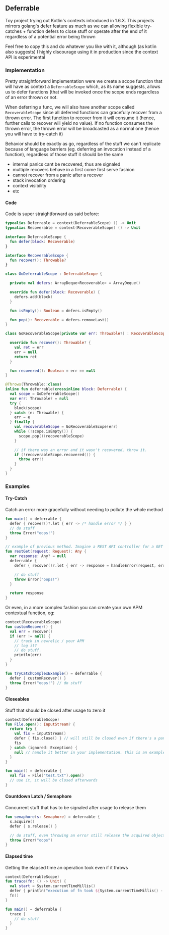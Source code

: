 ## Deferrable

Toy project trying out Kotlin's contexts introduced in 1.6.X. This projects mirrors golang's defer feature as much as we can allowing flexible try-catches + function defers to close stuff or operate after the end of it regardless of a potential error being thrown

Feel free to copy this and do whatever you like with it, although (as kotlin also suggests) I highly discourage using it in production since the context API is experimental

### Implementation
Pretty straightforward implementation were we create a scope function that will have as context a `DeferrableScope` which, as its name suggests, allows us to defer functions (that will be invoked once the scope ends regardless of an error thrown or not.

When deferring a func, we will also have another scope called `RecoverableScope` since all deferred functions can gracefully recover from a thrown error. The first function to recover from it will consume it (hence, further calls to recover will yield no value). If no function consumes the thrown error, the thrown error will be broadcasted as a normal one (hence you will have to try-catch it)

Behavior should be exactly as go, regardless of the stuff we can't replicate because of language barriers (eg. deferring an invocation instead of a function), regardless of those stuff it should be the same
- internal panics cant be recovered, thus are signaled
- multiple recovers behave in a first come first serve fashion
- cannot recover from a panic after a recover
- stack invocation ordering
- context visibility
- etc

#### Code
Code is super straightforward as said before:
```kt
typealias Deferrable = context(DeferrableScope) () -> Unit
typealias Recoverable = context(RecoverableScope) () -> Unit

interface DeferrableScope {
  fun defer(block: Recoverable)
}

interface RecoverableScope {
  fun recover(): Throwable?
}

class GoDeferrableScope : DeferrableScope {

  private val defers: ArrayDeque<Recoverable> = ArrayDeque()

  override fun defer(block: Recoverable) {
    defers.add(block)
  }

  fun isEmpty(): Boolean = defers.isEmpty()

  fun pop(): Recoverable = defers.removeLast()
}

class GoRecoverableScope(private var err: Throwable?) : RecoverableScope {

  override fun recover(): Throwable? {
    val ret = err
    err = null
    return ret
  }

  fun recovered(): Boolean = err == null
}

@Throws(Throwable::class)
inline fun deferrable(crossinline block: Deferrable) {
  val scope = GoDeferrableScope()
  var err: Throwable? = null
  try {
    block(scope)
  } catch (e: Throwable) {
    err = e
  } finally {
    val recoverableScope = GoRecoverableScope(err)
    while (!scope.isEmpty()) {
      scope.pop()(recoverableScope)
    }

    // if there was an error and it wasn't recovered, throw it.
    if (!recoverableScope.recovered()) {
      throw err!!
    }
  }
}
```

### Examples
#### Try-Catch
Catch an error more gracefully without needing to pollute the whole method
```kt
fun main() = deferrable {
  defer { recover()?.let { err -> /* handle error */ } }
  // do stuff
  throw Error("oops!")
}

// example of previous method. Imagine a REST API controller for a GET endpoint 
fun restGet(request: Request): Any {
  var response: Any? = null
  deferrable {
    defer { recover()?.let { err -> response = handleError(request, err) } }

    // do stuff
    throw Error("oops!")
  }

  return response
}
```

Or even, in a more complex fashion you can create your own APM contextual function, eg:
```kt
context(RecoverableScope)
fun customRecover() {
  val err = recover()
  if (err != null) {
    // track in newrelic / your APM
    // log it?
    // do stuff.
    println(err)
  }
}

fun tryCatchComplexExample() = deferrable {
  defer { customRecover() }
  throw Error("oops!") // do stuff
}
```

#### Closeables
Stuff that should be closed after usage to zero it
```kt
context(DeferrableScope)
fun File.open(): InputStream? {
  return try {
    val fis = inputStream()
    defer { fis.close() } // will still be closed even if there's a panic
    fis
  } catch (ignored: Exception) {
    null // handle it better in your implementation. this is an example :)
  }
}

fun main() = deferrable {
  val fis = File("test.txt").open()
  // use it, it will be closed afterwards
}
```

#### Countdown Latch / Semaphore
Concurrent stuff that has to be signaled after usage to release them
```kt
fun semaphore(s: Semaphore) = deferrable {
  s.acquire()
  defer { s.release() }

  // do stuff, even throwing an error still release the acquired object
  throw Error("oops")
}
```

#### Elapsed time
Getting the elapsed time an operation took even if it throws
```kt
context(DeferrableScope)
fun trace(fn: () -> Unit) {
  val start = System.currentTimeMillis()
  defer { println("execution of fn took ${System.currentTimeMillis() - start} ms") }
  fn()
}

fun main() = deferrable {
  trace {
    // do stuff
  }
}
```

